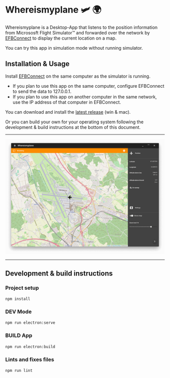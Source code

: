 # Whereismyplane 🛩 🌍

Whereismyplane is a Desktop-App that listens to the position information from Micrososft Flight Simulator™ and forwarded over the network by [EFBConnect](https://github.com/ollyau/EFBConnect/releases) to display the current location on a map.

You can try this app in simulation mode without running simulator.

## Installation & Usage

Install [EFBConnect](https://github.com/ollyau/EFBConnect/releases) on the same computer as the simulator is running.

- If you plan to use this app on the same computer, configure EFBConnect to send the data to 127.0.0.1.
- If you plan to use this app on another computer in the same network, use the IP address of that computer in EFBConnect.

You can download and install the [latest release](https://github.com/ahles/whereismyplane/releases/latest) (win & mac).

Or you can build your own for your operating system following the development & build instructions at the bottom of this document.

---

![Screenshot](/docs/screenshot.png?raw=true "Whereismyplane Screenshot")

---

## Development & build instructions

### Project setup
```
npm install
```

### DEV Mode
```
npm run electron:serve
```

### BUILD App
```
npm run electron:build
```

### Lints and fixes files
```
npm run lint
```
